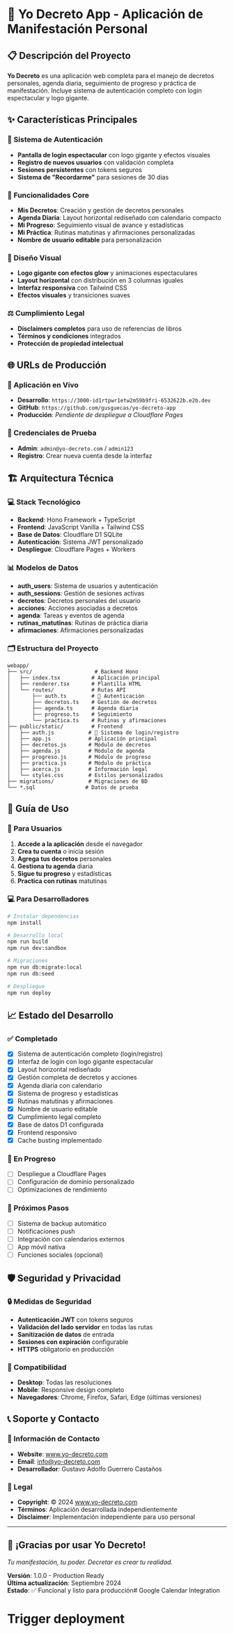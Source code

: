 # 🎯 Yo Decreto App - Aplicación de Manifestación Personal

## 📋 Descripción del Proyecto

**Yo Decreto** es una aplicación web completa para el manejo de decretos personales, agenda diaria, seguimiento de progreso y práctica de manifestación. Incluye sistema de autenticación completo con login espectacular y logo gigante.

## ✨ Características Principales

### 🔐 Sistema de Autenticación
- **Pantalla de login espectacular** con logo gigante y efectos visuales
- **Registro de nuevos usuarios** con validación completa
- **Sesiones persistentes** con tokens seguros
- **Sistema de "Recordarme"** para sesiones de 30 días

### 🎯 Funcionalidades Core
- **Mis Decretos**: Creación y gestión de decretos personales
- **Agenda Diaria**: Layout horizontal rediseñado con calendario compacto
- **Mi Progreso**: Seguimiento visual de avance y estadísticas
- **Mi Práctica**: Rutinas matutinas y afirmaciones personalizadas
- **Nombre de usuario editable** para personalización

### 🎨 Diseño Visual
- **Logo gigante con efectos glow** y animaciones espectaculares
- **Layout horizontal** con distribución en 3 columnas iguales
- **Interfaz responsiva** con Tailwind CSS
- **Efectos visuales** y transiciones suaves

### ⚖️ Cumplimiento Legal
- **Disclaimers completos** para uso de referencias de libros
- **Términos y condiciones** integrados
- **Protección de propiedad intelectual**

## 🌐 URLs de Producción

### 🔗 Aplicación en Vivo
- **Desarrollo**: `https://3000-id1rtpwr1etw2m59b9fri-6532622b.e2b.dev`
- **GitHub**: `https://github.com/gusguecas/yo-decreto-app`
- **Producción**: *Pendiente de despliegue a Cloudflare Pages*

### 🔑 Credenciales de Prueba
- **Admin**: `admin@yo-decreto.com` / `admin123`
- **Registro**: Crear nueva cuenta desde la interfaz

## 🏗️ Arquitectura Técnica

### 💻 Stack Tecnológico
- **Backend**: Hono Framework + TypeScript
- **Frontend**: JavaScript Vanilla + Tailwind CSS
- **Base de Datos**: Cloudflare D1 SQLite
- **Autenticación**: Sistema JWT personalizado
- **Despliegue**: Cloudflare Pages + Workers

### 📊 Modelos de Datos
- **auth_users**: Sistema de usuarios y autenticación
- **auth_sessions**: Gestión de sesiones activas
- **decretos**: Decretos personales del usuario
- **acciones**: Acciones asociadas a decretos
- **agenda**: Tareas y eventos de agenda
- **rutinas_matutinas**: Rutinas de práctica diaria
- **afirmaciones**: Afirmaciones personalizadas

### 🗂️ Estructura del Proyecto
```
webapp/
├── src/                    # Backend Hono
│   ├── index.tsx          # Aplicación principal
│   ├── renderer.tsx       # Plantilla HTML
│   └── routes/            # Rutas API
│       ├── auth.ts        # 🔐 Autenticación
│       ├── decretos.ts    # Gestión de decretos
│       ├── agenda.ts      # Agenda diaria
│       ├── progreso.ts    # Seguimiento
│       └── practica.ts    # Rutinas y afirmaciones
├── public/static/         # Frontend
│   ├── auth.js           # 🔐 Sistema de login/registro
│   ├── app.js            # Aplicación principal
│   ├── decretos.js       # Módulo de decretos
│   ├── agenda.js         # Módulo de agenda
│   ├── progreso.js       # Módulo de progreso
│   ├── practica.js       # Módulo de práctica
│   ├── acerca.js         # Información legal
│   └── styles.css        # Estilos personalizados
├── migrations/           # Migraciones de BD
└── *.sql                # Datos de prueba
```

## 🚀 Guía de Uso

### 👤 Para Usuarios
1. **Accede a la aplicación** desde el navegador
2. **Crea tu cuenta** o inicia sesión
3. **Agrega tus decretos** personales
4. **Gestiona tu agenda** diaria
5. **Sigue tu progreso** y estadísticas
6. **Practica con rutinas** matutinas

### 💻 Para Desarrolladores
```bash
# Instalar dependencias
npm install

# Desarrollo local
npm run build
npm run dev:sandbox

# Migraciones
npm run db:migrate:local
npm run db:seed

# Despliegue
npm run deploy
```

## 📈 Estado del Desarrollo

### ✅ Completado
- [x] Sistema de autenticación completo (login/registro)
- [x] Interfaz de login con logo gigante espectacular
- [x] Layout horizontal rediseñado
- [x] Gestión completa de decretos y acciones
- [x] Agenda diaria con calendario
- [x] Sistema de progreso y estadísticas
- [x] Rutinas matutinas y afirmaciones
- [x] Nombre de usuario editable
- [x] Cumplimiento legal completo
- [x] Base de datos D1 configurada
- [x] Frontend responsivo
- [x] Cache busting implementado

### 🔄 En Progreso
- [ ] Despliegue a Cloudflare Pages
- [ ] Configuración de dominio personalizado
- [ ] Optimizaciones de rendimiento

### 🎯 Próximos Pasos
- [ ] Sistema de backup automático
- [ ] Notificaciones push
- [ ] Integración con calendarios externos
- [ ] App móvil nativa
- [ ] Funciones sociales (opcional)

## 🛡️ Seguridad y Privacidad

### 🔒 Medidas de Seguridad
- **Autenticación JWT** con tokens seguros
- **Validación del lado servidor** en todas las rutas
- **Sanitización de datos** de entrada
- **Sesiones con expiración** configurable
- **HTTPS** obligatorio en producción

### 📱 Compatibilidad
- **Desktop**: Todas las resoluciones
- **Mobile**: Responsive design completo
- **Navegadores**: Chrome, Firefox, Safari, Edge (últimas versiones)

## 📞 Soporte y Contacto

### 📧 Información de Contacto
- **Website**: www.yo-decreto.com
- **Email**: info@yo-decreto.com
- **Desarrollador**: Gustavo Adolfo Guerrero Castaños

### 📄 Legal
- **Copyright**: © 2024 www.yo-decreto.com
- **Términos**: Aplicación desarrollada independientemente
- **Disclaimer**: Implementación independiente para uso personal

---

## 🎉 ¡Gracias por usar Yo Decreto!

*Tu manifestación, tu poder. Decretar es crear tu realidad.*

**Versión**: 1.0.0 - Production Ready  
**Última actualización**: Septiembre 2024  
**Estado**: ✅ Funcional y listo para producción# Google Calendar Integration
# Trigger deployment

